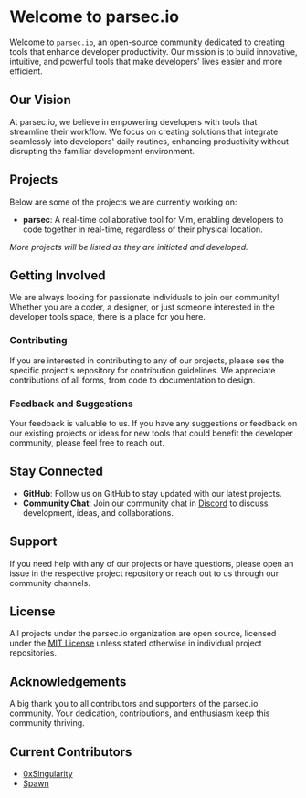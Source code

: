 # Welcome to parsec.io

Welcome to `parsec.io`, an open-source community dedicated to creating tools that enhance developer productivity. Our mission is to build innovative, intuitive, and powerful tools that make developers' lives easier and more efficient.

## Our Vision

At parsec.io, we believe in empowering developers with tools that streamline their workflow. We focus on creating solutions that integrate seamlessly into developers' daily routines, enhancing productivity without disrupting the familiar development environment.

## Projects

Below are some of the projects we are currently working on:

- **parsec**: A real-time collaborative tool for Vim, enabling developers to code together in real-time, regardless of their physical location.

_More projects will be listed as they are initiated and developed._

## Getting Involved

We are always looking for passionate individuals to join our community! Whether you are a coder, a designer, or just someone interested in the developer tools space, there is a place for you here.

### Contributing

If you are interested in contributing to any of our projects, please see the specific project's repository for contribution guidelines. We appreciate contributions of all forms, from code to documentation to design.

### Feedback and Suggestions

Your feedback is valuable to us. If you have any suggestions or feedback on our existing projects or ideas for new tools that could benefit the developer community, please feel free to reach out.

## Stay Connected

- **GitHub**: Follow us on GitHub to stay updated with our latest projects.
- **Community Chat**: Join our community chat in [Discord](https://discord.gg/KtJkmmEZM2) to discuss development, ideas, and collaborations.

## Support

If you need help with any of our projects or have questions, please open an issue in the respective project repository or reach out to us through our community channels.

## License

All projects under the parsec.io organization are open source, licensed under the [MIT License](LICENSE) unless stated otherwise in individual project repositories.

## Acknowledgements

A big thank you to all contributors and supporters of the parsec.io community. Your dedication, contributions, and enthusiasm keep this community thriving.

## Current Contributors
- [0xSingularity](github.com/0xSingularity)
- [Spawn](github.com/themanwiththeplan-eng)

